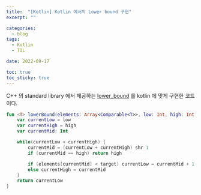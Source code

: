 ```yaml
---
title:  "[Kotlin] Kotlin 에서의 Lower bound 구현"
excerpt: ""

categories:
  - blog
tags:
  - Kotlin
  - TIL

date: 2022-09-17

toc: true
toc_sticky: true
---
```


C++ 의 standard library 에서 제공하는 [lower_bound](https://en.cppreference.com/w/cpp/algorithm/lower_bound) 를 kotlin 에 맞게 구현한 코드이다. 

```kotlin
fun <T> lowerBound(elements: Array<Comparable<T>>, low: Int, high: Int, target: T) : Int {
    var currentLow = low
    var currentHigh = high
    var currentMid: Int

    while(currentLow < currentHigh) {
        currentMid = (currentLow + currentHigh) shr 1
        if (currentMid == high) return high

        if (elements[currentMid] < target) currentLow = currentMid + 1
        else currentHigh = currentMid
    }
    return currentLow
}
```